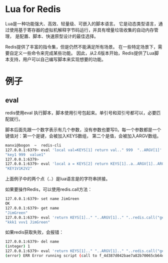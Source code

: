# Lua for Redis

Lua是一种功能强大、高效、轻量级、可嵌入的脚本语言。
它是动态类型语言，通过使用基于寄存器的虚拟机解释字节码运行，并具有增量垃圾收集的自动内存管理，
是配置、脚本、快速原型设计的最佳选择。

Redis提供了丰富的指令集，但是仍然不能满足所有场景。
在一些特定场景下，需要自定义一些命令来完成某些功能。
因此，从2.6版本开始，Redis提供了Lua脚本支持，用户可以自己编写脚本来实现想要的功能。

# 例子
## eval
redis使用eval 执行脚本，脚本使用引号包起来。单引号和双引号都可以，必要匹配就行。

脚本后面先跟一个数字表示有几个参数，没有参数也要写0。每一个参数都是一个键值对：第一个是键，会被加入KEYS数组，
第二个是值，会被加入ARGV数组。
```bash
manxi@bogon  ~  redis-cli
127.0.0.1:6379> eval 'local val=KEYS[1] return val.." 999  "..ARGV[1]' 1 key1 value1
"key1 999  value1"
127.0.0.1:6379>
127.0.0.1:6379> eval 'local a = KEYS[2] return KEYS[1]..a..ARGV[1]..ARGV[2]' 2 KEY1 V1 K2 V2
"KEY1V1K2V2"
```
上面例子中的两个点（..）是lua语言是的字符串拼接。

如果要操作Redis，可以使用redis.call方法：
```bash
127.0.0.1:6379> set name JimGreen
OK
127.0.0.1:6379> get name
"JimGreen"
127.0.0.1:6379> eval 'return KEYS[1].." "..ARGV[1].." "..redis.call("get", "name")' 1 kkk1 vvv1
"kkk1 vvv1 JimGreen"
```
如果redis获取失败，会报错：
```bash
127.0.0.1:6379> del name
(integer) 1
127.0.0.1:6379> eval 'return KEYS[1].." "..ARGV[1].." "..redis.call("get", "name")' 1 kkk1 vvv1
(error) ERR Error running script (call to f_4d387d042bae7a82b70065cb64d202d3fe1c4791): @user_script:1: user_script:1: attempt to concatenate a boolean value
```


